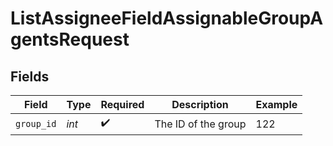 # ListAssigneeFieldAssignableGroupAgentsRequest


## Fields

| Field               | Type                | Required            | Description         | Example             |
| ------------------- | ------------------- | ------------------- | ------------------- | ------------------- |
| `group_id`          | *int*               | :heavy_check_mark:  | The ID of the group | 122                 |